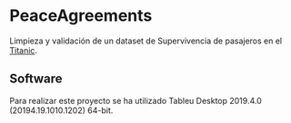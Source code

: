 
# PeaceAgreements

Limpieza y validación de un dataset de Supervivencia de pasajeros en el [Titanic](https://www.kaggle.com/c/titanic).

## Software
Para realizar este proyecto se ha utilizado Tableu Desktop 2019.4.0 (20194.19.1010.1202) 64-bit.

